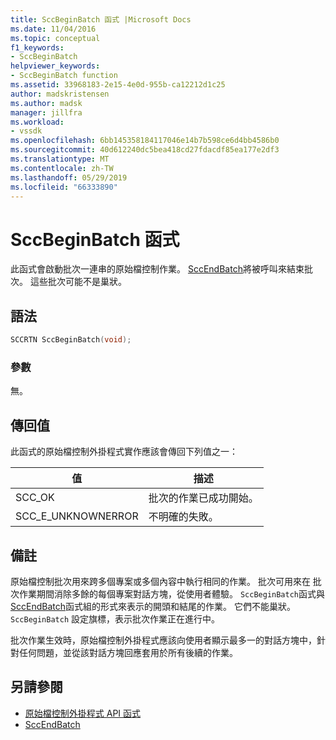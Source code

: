 ```yaml
---
title: SccBeginBatch 函式 |Microsoft Docs
ms.date: 11/04/2016
ms.topic: conceptual
f1_keywords:
- SccBeginBatch
helpviewer_keywords:
- SccBeginBatch function
ms.assetid: 33968183-2e15-4e0d-955b-ca12212d1c25
author: madskristensen
ms.author: madsk
manager: jillfra
ms.workload:
- vssdk
ms.openlocfilehash: 6bb145358184117046e14b7b598ce6d4bb4586b0
ms.sourcegitcommit: 40d612240dc5bea418cd27fdacdf85ea177e2df3
ms.translationtype: MT
ms.contentlocale: zh-TW
ms.lasthandoff: 05/29/2019
ms.locfileid: "66333890"
---
```

# <a name="sccbeginbatch-function"></a>SccBeginBatch 函式
此函式會啟動批次一連串的原始檔控制作業。 [SccEndBatch](../extensibility/sccendbatch-function.md)將被呼叫來結束批次。 這些批次可能不是巢狀。

## <a name="syntax"></a>語法

```cpp
SCCRTN SccBeginBatch(void);
```

### <a name="parameters"></a>參數
 無。

## <a name="return-value"></a>傳回值
 此函式的原始檔控制外掛程式實作應該會傳回下列值之一：

|值|描述|
|-----------|-----------------|
|SCC_OK|批次的作業已成功開始。|
|SCC_E_UNKNOWNERROR|不明確的失敗。|

## <a name="remarks"></a>備註
 原始檔控制批次用來跨多個專案或多個內容中執行相同的作業。 批次可用來在 批次作業期間消除多餘的每個專案對話方塊，從使用者體驗。 `SccBeginBatch`函式與[SccEndBatch](../extensibility/sccendbatch-function.md)函式組的形式來表示的開頭和結尾的作業。 它們不能巢狀。 `SccBeginBatch` 設定旗標，表示批次作業正在進行中。

 批次作業生效時，原始檔控制外掛程式應該向使用者顯示最多一的對話方塊中，針對任何問題，並從該對話方塊回應套用於所有後續的作業。

## <a name="see-also"></a>另請參閱
- [原始檔控制外掛程式 API 函式](../extensibility/source-control-plug-in-api-functions.md)
- [SccEndBatch](../extensibility/sccendbatch-function.md)